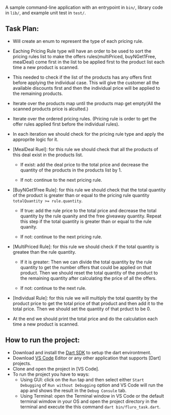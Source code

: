A sample command-line application with an entrypoint in `bin/`, library code
in `lib/`, and example unit test in `test/`.


## Task Plan:

- Will create an enum to represent the type of each pricing rule.

- Eaching Pricing Rule type will have an order to be used to sort the pricing rules list to make the offers rules(multiPriced, buyNGet1Free, mealDeal) come first in the list to be applied first to the product list each time a new product is scanned.

- This needed to check if the list of the products has any offers first before applying the individual case. This will give the customer all the available discounts first and then the individual price will be applied to the remaining products.

- Iterate over the products map until the products map get empty(All the scanned products price is alculted.)

- Iterate over the ordered pricing rules. (Pricing rule is order to get the offer rules applied first before the individual rules).

- In each iteration we should check for the pricing rule type and apply the approprite logic for it.

- [MealDeal Ruel]: for this rule we should check that all the products of this deal exist in the products list. 
	- If exist: add the deal price to the total price and decrease the quantity of the products
    in the products list by 1.
	
    - If not: continue to the next pricing rule.

- [BuyNGet1Free Rule]: for this rule we should check that the total quantity of the product is greater than or equal to the pricing rule quantity `totalQuantity >= rule.quantity`.
    - If true: add the rule price to the total price and decrease the total quantity by the rule quanity and the free giveaway quantity. Repeat this step if the total quantity is greater than or equal to the rule quanity.
    
    - If not: continue to the next pricing rule.

- [MultiPriced Rule]: for this rule we should check if the total quantity is greatee than the rule quantity. 
    - If it is greater: Then we can divide the total quantity by the rule quantity to get the number offers that could be applied on that product. Then we should reset the total quantity of the product to the remaining quantity after calculating the price of all the offers.

    - If not: continue to the next rule.

- [Individual Rule]: for this rule we will multiply the total quantity by the product price to get the total price of that product and then add it to the total price. Then we should set the quantity of that prduct to be 0.

- At the end we should print the total price and do the calculation each time a new product is scanned.

## How to run the project:

- Download and install the [Dart SDK](https://dart.dev/get-dart) to setup the dart environtment.
- Download [VS Code](https://code.visualstudio.com/) Editor or any other application that supports [Dart] projects.
- Clone and open the project in [VS Code].
- To run the project you have to ways:
    - Using GUI: click on the `Run` tap and then select either `Start Debugging` of `Run without Debugging` option and VS Code will run the app and shows the result in the `Debug Consule` tab.
    - Using Terminal: open the Terminal window in VS Code or the default terminal wimdow in your OS and open the project directory in the terminal and execute the this command `dart bin/fluro_task.dart`.


